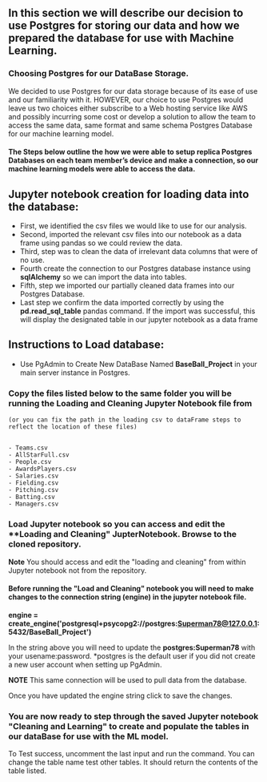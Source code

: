 ## In this section we will describe our decision to use Postgres for storing our data and how we prepared the database for use with Machine Learning.

### Choosing Postgres for our DataBase Storage.

We decided to use Postgres for our data storage because of its ease of use and our familiarity with it. HOWEVER, our choice to use Postgres would leave us two choices either subscribe to a Web hosting service like AWS and possibly incurring some cost or develop a solution to allow the team to access the same data, same format and same schema Postgres Database for our machine learning model. 

#### The Steps below outline the how we were able to setup replica Postgres Databases on each team member’s device and make a connection, so our machine learning models were able to access the data.

## Jupyter notebook creation for loading data into the database:

- First, we identified the csv files we would like to use for our analysis.
- Second, imported the relevant csv files into our notebook as a data frame using pandas so we could review the data.
- Third, step was to clean the data of irrelevant data columns that were of no use.
- Fourth create the connection to our Postgres database instance using **sqlAlchemy** so we can import the data into tables.
- Fifth, step we imported our partially cleaned data frames into our Postgres Database.
- Last step we confirm the data imported correctly by using the **pd.read_sql_table** pandas command. If the import was successful, this will display the designated table in our jupyter notebook as a data frame



## Instructions to Load database:

- Use PgAdmin to Create New DataBase Named **BaseBall_Project** in your main server instance in Postgres.

### Copy the files listed below to the same folder you will be running the **Loading and Cleaning** Jupyter Notebook file from
    (or you can fix the path in the loading csv to dataFrame steps to reflect the location of these files)
    
    
    - Teams.csv
    - AllStarFull.csv
    - People.csv
    - AwardsPlayers.csv
    - Salaries.csv
    - Fielding.csv
    - Pitching.csv
    - Batting.csv
    - Managers.csv


### Load Jupyter notebook so you can access and edit the **Loading and Cleaning" JupterNotebook. Browse to the cloned repository. 

**Note** You should access and edit the "loading and cleaning" from within Jupyter notebook not from the repository.

#### Before running the "Load and Cleaning" notebook you will need to make changes to the connection string (engine) in the jupyter notebook file. 

**engine = create_engine('postgresql+psycopg2://postgres:Superman78@127.0.0.1:5432/BaseBall_Project')**

In the string above you will need to update the **postgres:Superman78** with your usename:password. *postgres is the default user if you did not create a new user account when setting up PgAdmin. 

**NOTE** This same connection will be used to pull data from the database. 

Once you have updated the engine string click to save the changes.

### You are now ready to step through the saved Jupyter notebook "Cleaning and Learning" to create and populate the tables in our dataBase for use with the ML model. 


To Test success, uncomment the last input and run the command. You can change the table name test other tables. It should return the contents of the table listed. 



